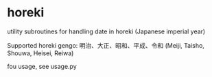 # horeki
utility subroutines for handling date in horeki (Japanese imperial year) 

Supported horeki gengo:
  明治、大正、昭和、平成、令和 (Meiji, Taisho, Shouwa, Heisei, Reiwa)

fou usage, see usage.py
